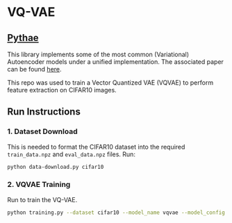# VQ-VAE
## [Pythae](https://github.com/clementchadebec/benchmark_VAE)

This library implements some of the most common (Variational) Autoencoder models under a unified implementation. The associated paper can be found [here](https://arxiv.org/abs/2206.08309).

This repo was used to train a Vector Quantized VAE (VQVAE) to perform feature extraction on CIFAR10 images.

## Run Instructions
### 1. Dataset Download
This is needed to format the CIFAR10 dataset into the required `train_data.npz` and `eval_data.npz` files. Run:
```bash
python data-download.py cifar10
```

### 2. VQVAE Training
Run to train the VQ-VAE.
```bash
python training.py --dataset cifar10 --model_name vqvae --model_config 'configs/cifar10/vqvae_config2.json' --training_config 'configs/cifar10/base_training_config2.json'
```
